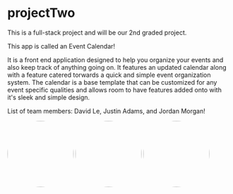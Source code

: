 # projectTwo
This is a full-stack project and will be our 2nd graded project.


This app is called an Event Calendar!

It is a front end application designed to help you organize your events and also keep track of anything going on. It features an updated calendar along with a feature catered torwards a quick and simple event organization system. The calendar is a base template that can be customized for any event specific qualities and allows room to have features added onto with it's sleek and simple design.


List of team members: David Le, Justin Adams, and Jordan Morgan!


<img src="../projectTwo/frontend/images/David.png" height="150" width="150">
<img src="../projectTwo/frontend/images/Justin.png" height="150" width="150">
<img src="../projectTwo/frontend/images/Jordan.png" height="150" width="150">


<style>
    img {
        border-radius: 50%;
    }

</style>



  


